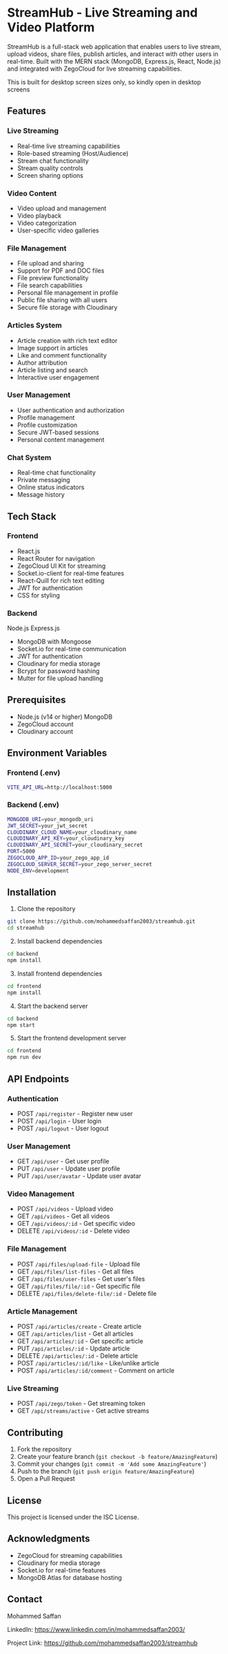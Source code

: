 # StreamHub - Live Streaming and Video Platform

StreamHub is a full-stack web application that enables users to live stream, upload videos, share files, publish articles, and interact with other users in real-time. Built with the MERN stack (MongoDB, Express.js, React, Node.js) and integrated with ZegoCloud for live streaming capabilities.

This is built for desktop  screen sizes only, so kindly open in desktop screens

## Features

### Live Streaming

- Real-time live streaming capabilities
- Role-based streaming (Host/Audience)
- Stream chat functionality
- Stream quality controls
- Screen sharing options

### Video Content

- Video upload and management
- Video playback
- Video categorization
- User-specific video galleries

### File Management

- File upload and sharing
- Support for PDF and DOC files
- File preview functionality
- File search capabilities
- Personal file management in profile
- Public file sharing with all users
- Secure file storage with Cloudinary

### Articles System

- Article creation with rich text editor
- Image support in articles
- Like and comment functionality
- Author attribution
- Article listing and search
- Interactive user engagement

### User Management

- User authentication and authorization
- Profile management
- Profile customization
- Secure JWT-based sessions
- Personal content management

### Chat System

- Real-time chat functionality
- Private messaging
- Online status indicators
- Message history

## Tech Stack

### Frontend

- React.js
- React Router for navigation
- ZegoCloud UI Kit for streaming
- Socket.io-client for real-time features
- React-Quill for rich text editing
- JWT for authentication
- CSS for styling

### Backend

Node.js
Express.js

- MongoDB with Mongoose
- Socket.io for real-time communication
- JWT for authentication
- Cloudinary for media storage
- Bcrypt for password hashing
- Multer for file upload handling

## Prerequisites

- Node.js (v14 or higher)
  MongoDB
- ZegoCloud account
- Cloudinary account

## Environment Variables

### Frontend (.env)

```bash
VITE_API_URL=http://localhost:5000
```

### Backend (.env)

```bash
MONGODB_URI=your_mongodb_uri
JWT_SECRET=your_jwt_secret
CLOUDINARY_CLOUD_NAME=your_cloudinary_name
CLOUDINARY_API_KEY=your_cloudinary_key
CLOUDINARY_API_SECRET=your_cloudinary_secret
PORT=5000
ZEGOCLOUD_APP_ID=your_zego_app_id
ZEGOCLOUD_SERVER_SECRET=your_zego_server_secret
NODE_ENV=development
```

## Installation

1. Clone the repository

```bash
git clone https://github.com/mohammedsaffan2003/streamhub.git
cd streamhub
```

2. Install backend dependencies

```bash
cd backend
npm install
```

3. Install frontend dependencies

```bash
cd frontend
npm install
```

4. Start the backend server

```bash
cd backend
npm start
```

5. Start the frontend development server

```bash
cd frontend
npm run dev
```

## API Endpoints

### Authentication

- POST `/api/register` - Register new user
- POST `/api/login` - User login
- POST `/api/logout` - User logout

### User Management

- GET `/api/user` - Get user profile
- PUT `/api/user` - Update user profile
- PUT `/api/user/avatar` - Update user avatar

### Video Management

- POST `/api/videos` - Upload video
- GET `/api/videos` - Get all videos
- GET `/api/videos/:id` - Get specific video
- DELETE `/api/videos/:id` - Delete video

### File Management

- POST `/api/files/upload-file` - Upload file
- GET `/api/files/list-files` - Get all files
- GET `/api/files/user-files` - Get user's files
- GET `/api/files/file/:id` - Get specific file
- DELETE `/api/files/delete-file/:id` - Delete file

### Article Management

- POST `/api/articles/create` - Create article
- GET `/api/articles/list` - Get all articles
- GET `/api/articles/:id` - Get specific article
- PUT `/api/articles/:id` - Update article
- DELETE `/api/articles/:id` - Delete article
- POST `/api/articles/:id/like` - Like/unlike article
- POST `/api/articles/:id/comment` - Comment on article

### Live Streaming

- POST `/api/zego/token` - Get streaming token
- GET `/api/streams/active` - Get active streams

## Contributing

1. Fork the repository
2. Create your feature branch (`git checkout -b feature/AmazingFeature`)
3. Commit your changes (`git commit -m 'Add some AmazingFeature'`)
4. Push to the branch (`git push origin feature/AmazingFeature`)
5. Open a Pull Request

## License

This project is licensed under the ISC License.

## Acknowledgments

- ZegoCloud for streaming capabilities
- Cloudinary for media storage
- Socket.io for real-time features
- MongoDB Atlas for database hosting

## Contact

Mohammed Saffan

LinkedIn: https://www.linkedin.com/in/mohammedsaffan2003/

Project Link: https://github.com/mohammedsaffan2003/streamhub
